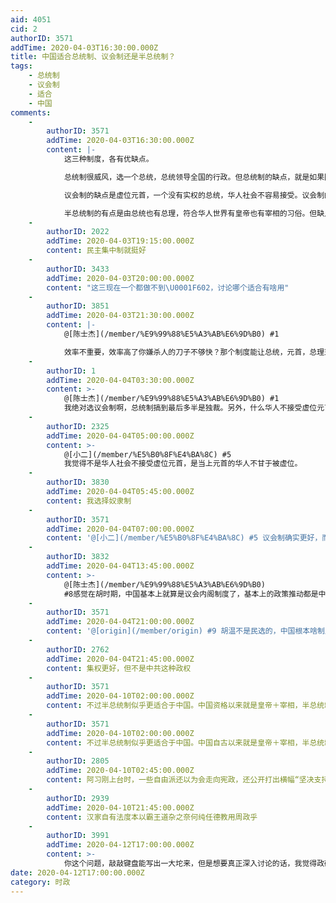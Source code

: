 ```yaml
---
aid: 4051
cid: 2
authorID: 3571
addTime: 2020-04-03T16:30:00.000Z
title: 中国适合总统制、议会制还是半总统制？
tags:
    - 总统制
    - 议会制
    - 适合
    - 中国
comments:
    -
        authorID: 3571
        addTime: 2020-04-03T16:30:00.000Z
        content: |-
            这三种制度，各有优缺点。

            总统制很威风，选一个总统，总统领导全国的行政。但总统制的缺点，就是如果国会和总统不是同一个政党，政府停摆就会发生。

            议会制的缺点是虚位元首，一个没有实权的总统，华人社会不容易接受。议会制的好处是不会发生政府停摆，行政权和立法权不会对立。

            半总统制的有点是由总统也有总理，符合华人世界有皇帝也有宰相的习俗。但缺点是，如果总统和国会不是同一政党，政务很难推动。
    -
        authorID: 2022
        addTime: 2020-04-03T19:15:00.000Z
        content: 民主集中制就挺好
    -
        authorID: 3433
        addTime: 2020-04-03T20:00:00.000Z
        content: "这三现在一个都做不到\U0001F602，讨论哪个适合有啥用"
    -
        authorID: 3851
        addTime: 2020-04-03T21:30:00.000Z
        content: |-
            @[陈士杰](/member/%E9%99%88%E5%A3%AB%E6%9D%B0) #1

            效率不重要，效率高了你嫌杀人的刀子不够快？那个制度能让总统，元首，总理束手束脚，选那个制度。如果只有这三个，选议会制。
    -
        authorID: 1
        addTime: 2020-04-04T03:30:00.000Z
        content: >-
            @[陈士杰](/member/%E9%99%88%E5%A3%AB%E6%9D%B0) #1
            我绝对选议会制啊，总统制搞到最后多半是独裁。另外，什么华人不接受虚位元首，这纯属过分推测。
    -
        authorID: 2325
        addTime: 2020-04-04T05:00:00.000Z
        content: >-
            @[小二](/member/%E5%B0%8F%E4%BA%8C) #5
            我觉得不是华人社会不接受虚位元首，是当上元首的华人不甘于被虚位。
    -
        authorID: 3830
        addTime: 2020-04-04T05:45:00.000Z
        content: 我选择奴隶制
    -
        authorID: 3571
        addTime: 2020-04-04T07:00:00.000Z
        content: '@[小二](/member/%E5%B0%8F%E4%BA%8C) #5 议会制确实更好，而且选举也更容易计票。'
    -
        authorID: 3832
        addTime: 2020-04-04T13:45:00.000Z
        content: >-
            @[陈士杰](/member/%E9%99%88%E5%A3%AB%E6%9D%B0)
            #8感觉在胡时期，中国基本上就算是议会内阁制度了，基本上的政策推动都是中央政治局的决定，和上面那位没什么关系。不过这个时期也会存在多个势力较劲会，导致利益团体比较分散
    -
        authorID: 3571
        addTime: 2020-04-04T21:00:00.000Z
        content: '@[origin](/member/origin) #9 胡温不是民选的，中国根本啥制度都算不上。'
    -
        authorID: 2762
        addTime: 2020-04-04T21:45:00.000Z
        content: 集权更好，但不是中共这种政权
    -
        authorID: 3571
        addTime: 2020-04-10T02:00:00.000Z
        content: 不过半总统制似乎更适合于中国。中国资格以来就是皇帝＋宰相，半总统制是总统＋总理。
    -
        authorID: 3571
        addTime: 2020-04-10T02:00:00.000Z
        content: 不过半总统制似乎更适合于中国。中国自古以来就是皇帝＋宰相，半总统制是总统＋总理。
    -
        authorID: 2805
        addTime: 2020-04-10T02:45:00.000Z
        content: 阿习刚上台时，一些自由派还以为会走向宪政，还公开打出横幅“坚决支持拥护习总统”，也是搞笑。
    -
        authorID: 2939
        addTime: 2020-04-10T21:45:00.000Z
        content: 汉家自有法度本以霸王道杂之奈何纯任德教用周政乎
    -
        authorID: 3991
        addTime: 2020-04-12T17:00:00.000Z
        content: >-
            你这个问题，敲敲键盘能写出一大坨来，但是想要真正深入讨论的话，我觉得政研室的人才有资格谈，真的。每种政体的差异都很大，各自有各自的优劣，对于是否适应一个国家，又需要极其大量的数据统计，还有社会公序良俗的调查与分析、经济状况、人口结构等内容的分析。这些事情我觉得整个论坛都不见得有人能做出来。
date: 2020-04-12T17:00:00.000Z
category: 时政
---
```




